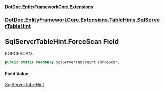 #### [DotDoc\.EntityFrameworkCore\.Extensions](index.md 'index')
### [DotDoc\.EntityFrameworkCore\.Extensions\.TableHints](DotDoc.EntityFrameworkCore.Extensions.TableHints.md 'DotDoc\.EntityFrameworkCore\.Extensions\.TableHints').[SqlServerTableHint](SqlServerTableHint.md 'DotDoc\.EntityFrameworkCore\.Extensions\.TableHints\.SqlServerTableHint')

## SqlServerTableHint\.ForceScan Field

FORCESCAN\.

```csharp
public static readonly SqlServerTableHint ForceScan;
```

#### Field Value
[SqlServerTableHint](SqlServerTableHint.md 'DotDoc\.EntityFrameworkCore\.Extensions\.TableHints\.SqlServerTableHint')
